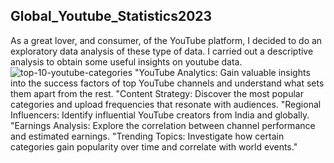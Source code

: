 ## Global_Youtube_Statistics2023
As a great lover, and consumer, of the YouTube platform, I decided to do an exploratory data analysis of these type of data. I carried out a descriptive analysis to obtain some useful insights on youtube data. 
![top-10-youtube-categories](https://github.com/jiyathakur/Global_Youtube_Statistics2023/assets/123162239/d29a9b9b-c6e8-4977-a238-4e10c82b8202)
    "YouTube Analytics: Gain valuable insights into the success factors of top YouTube channels and understand what sets them apart from the rest.
    "Content Strategy: Discover the most popular categories and upload frequencies that resonate with audiences.
    "Regional Influencers: Identify influential YouTube creators from India and globally.
    "Earnings Analysis: Explore the correlation between channel performance and estimated earnings.
    "Trending Topics: Investigate how certain categories gain popularity over time and correlate with world events."
 
